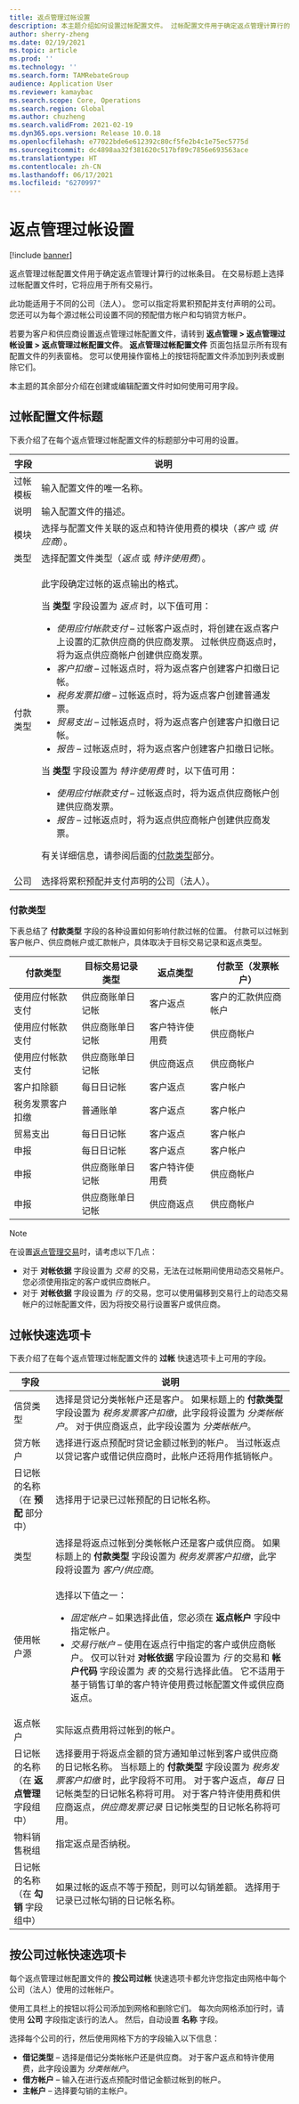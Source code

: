 ```yaml
---
title: 返点管理过帐设置
description: 本主题介绍如何设置过帐配置文件。 过帐配置文件用于确定返点管理计算行的过帐条目。
author: sherry-zheng
ms.date: 02/19/2021
ms.topic: article
ms.prod: ''
ms.technology: ''
ms.search.form: TAMRebateGroup
audience: Application User
ms.reviewer: kamaybac
ms.search.scope: Core, Operations
ms.search.region: Global
ms.author: chuzheng
ms.search.validFrom: 2021-02-19
ms.dyn365.ops.version: Release 10.0.18
ms.openlocfilehash: e77022bde6e612392c80cf5fe2b4c1e75ec5775d
ms.sourcegitcommit: dc4898aa32f381620c517bf89c7856e693563ace
ms.translationtype: HT
ms.contentlocale: zh-CN
ms.lasthandoff: 06/17/2021
ms.locfileid: "6270997"
---
```

# <a name="rebate-management-posting-setup"></a>返点管理过帐设置

[!include [banner](../includes/banner.md)]

返点管理过帐配置文件用于确定返点管理计算行的过帐条目。 在交易标题上选择过帐配置文件时，它将应用于所有交易行。

此功能适用于不同的公司（法人）。 您可以指定将累积预配并支付声明的公司。 您还可以为每个源过帐公司设置不同的预配借方帐户和勾销贷方帐户。

若要为客户和供应商设置返点管理过帐配置文件，请转到 **返点管理 \> 返点管理过帐设置 \> 返点管理过帐配置文件**。 **返点管理过帐配置文件** 页面包括显示所有现有配置文件的列表窗格。 您可以使用操作窗格上的按钮将配置文件添加到列表或删除它们。

本主题的其余部分介绍在创建或编辑配置文件时如何使用可用字段。

## <a name="posting-profile-header"></a>过帐配置文件标题

下表介绍了在每个返点管理过帐配置文件的标题部分中可用的设置。

| 字段 | 说明 |
|---|---|
| 过帐模板 | 输入配置文件的唯一名称。 |
| 说明 | 输入配置文件的描述。 |
| 模块 | 选择与配置文件关联的返点和特许使用费的模块（*客户* 或 *供应商*）。 |
| 类型 | 选择配置文件类型（*返点* 或 *特许使用费*）。 |
| 付款类型 | <p>此字段确定过帐的返点输出的格式。<p><p>当 **类型** 字段设置为 *返点* 时，以下值可用：</p><ul><li>*使用应付帐款支付* – 过帐客户返点时，将创建在返点客户上设置的汇款供应商的供应商发票。 过帐供应商返点时，将为返点供应商帐户创建供应商发票。</li><li>*客户扣缴* – 过帐返点时，将为返点客户创建客户扣缴日记帐。</li><li>*税务发票扣缴* – 过帐返点时，将为返点客户创建普通发票。</li><li>*贸易支出* – 过帐返点时，将为返点客户创建客户扣缴日记帐。</li><li>*报告* – 过帐返点时，将为返点客户创建客户扣缴日记帐。</li></ul><p>当 **类型** 字段设置为 *特许使用费* 时，以下值可用：</p><ul><li>*使用应付帐款支付* – 过帐返点时，将为返点供应商帐户创建供应商发票。</li><li>*报告* – 过帐返点时，将为返点供应商帐户创建供应商发票。</li></ul><p>有关详细信息，请参阅后面的[付款类型](#payment-types)部分。 |
| 公司 | 选择将累积预配并支付声明的公司（法人）。 |

### <a name="payment-types"></a>付款类型

下表总结了 **付款类型** 字段的各种设置如何影响付款过帐的位置。 付款可以过帐到客户帐户、供应商帐户或汇款帐户，具体取决于目标交易记录和返点类型。

| 付款类型 | 目标交易记录类型 | 返点类型 | 付款至（发票帐户） |
|---|---|---|---|
| 使用应付帐款支付 | 供应商账单日记帐 | 客户返点 | 客户的汇款供应商帐户 |
| 使用应付帐款支付 | 供应商账单日记帐 | 客户特许使用费 | 供应商帐户 |
| 使用应付帐款支付 | 供应商账单日记帐 | 供应商返点 | 供应商帐户 |
| 客户扣除额 | 每日日记帐 | 客户返点 | 客户帐户 |
| 税务发票客户扣缴 | 普通账单 | 客户返点 | 客户帐户 |
| 贸易支出 | 每日日记帐 | 客户返点 | 客户帐户 |
| 申报 | 每日日记帐 | 客户返点 | 客户帐户 |
| 申报 | 供应商账单日记帐 | 客户特许使用费 | 供应商帐户 |
| 申报 | 供应商账单日记帐 | 供应商返点 | 供应商帐户 |

> [!NOTE]
> 在设置[返点管理交易](rebate-management-deals.md)时，请考虑以下几点：
>
> - 对于 **对帐依据** 字段设置为 *交易* 的交易，无法在过帐期间使用动态交易帐户。 您必须使用指定的客户或供应商帐户。
> - 对于 **对帐依据** 字段设置为 *行* 的交易，您可以使用偏移到交易行上的动态交易帐户的过帐配置文件，因为将按交易行设置客户或供应商。

## <a name="posting-fasttab"></a>过帐快速选项卡

下表介绍了在每个返点管理过帐配置文件的 **过帐** 快速选项卡上可用的字段。

| 字段 | 说明 |
|---|---|
| 信贷类型 | 选择是贷记分类帐帐户还是客户。 如果标题上的 **付款类型** 字段设置为 *税务发票客户扣缴*，此字段将设置为 *分类帐帐户*。 对于供应商返点，此字段设置为 *分类帐帐户*。 |
| 贷方帐户 | 选择进行返点预配时贷记金额过帐到的帐户。 当过帐返点以贷记客户或借记供应商时，此帐户还将用作抵销帐户。 |
| 日记帐的名称<br>（在 **预配** 部分中） | 选择用于记录已过帐预配的日记帐名称。 |
| 类型 | 选择是将返点过帐到分类帐帐户还是客户或供应商。 如果标题上的 **付款类型** 字段设置为 *税务发票客户扣缴*，此字段将设置为 *客户/供应商*。 |
| 使用帐户源 | <p>选择以下值之一：</p><ul><li>*固定帐户* – 如果选择此值，您必须在 **返点帐户** 字段中指定帐户。</li><li>*交易行帐户* – 使用在返点行中指定的客户或供应商帐户。 仅可以针对 **对帐依据** 字段设置为 *行* 的交易和 **帐户代码** 字段设置为 *表* 的交易行选择此值。 它不适用于基于销售订单的客户特许使用费过帐配置文件或供应商返点。</li></ul> |
| 返点帐户 | 实际返点费用将过帐到的帐户。 |
| 日记帐的名称<br>（在 **返点管理** 字段组中） | 选择要用于将返点金额的贷方通知单过帐到客户或供应商的日记帐名称。 当标题上的 **付款类型** 字段设置为 *税务发票客户扣缴* 时，此字段将不可用。 对于客户返点，*每日* 日记帐类型的日记帐名称将可用。 对于客户特许使用费和供应商返点，*供应商发票记录* 日记帐类型的日记帐名称将可用。 |
| 物料销售税组 | 指定返点是否纳税。 |
| 日记帐的名称<br>（在 **勾销** 字段组中） | 如果过帐的返点不等于预配，则可以勾销差额。 选择用于记录已过帐勾销的日记帐名称。 |

## <a name="posting-by-company-fasttab"></a>按公司过帐快速选项卡

每个返点管理过帐配置文件的 **按公司过帐** 快速选项卡都允许您指定由网格中每个公司（法人）使用的过帐帐户。

使用工具栏上的按钮以将公司添加到网格和删除它们。 每次向网格添加行时，请使用 **公司** 字段指定该行的法人。 然后，自动设置 **名称** 字段。

选择每个公司的行，然后使用网格下方的字段输入以下信息：

- **借记类型** – 选择是借记分类帐帐户还是供应商。 对于客户返点和特许使用费，此字段设置为 *分类帐帐户*。
- **借方帐户** – 输入在进行返点预配时借记金额过帐到的帐户。
- **主帐户** – 选择要勾销的主帐户。
